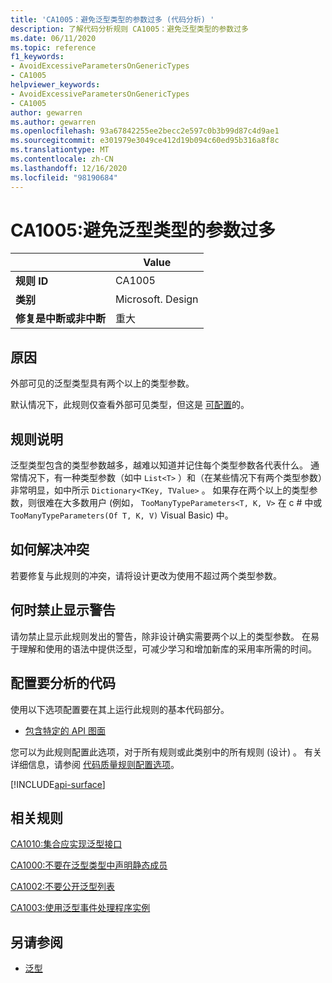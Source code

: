 ```yaml
---
title: 'CA1005：避免泛型类型的参数过多 (代码分析) '
description: 了解代码分析规则 CA1005：避免泛型类型的参数过多
ms.date: 06/11/2020
ms.topic: reference
f1_keywords:
- AvoidExcessiveParametersOnGenericTypes
- CA1005
helpviewer_keywords:
- AvoidExcessiveParametersOnGenericTypes
- CA1005
author: gewarren
ms.author: gewarren
ms.openlocfilehash: 93a67842255ee2becc2e597c0b3b99d87c4d9ae1
ms.sourcegitcommit: e301979e3049ce412d19b094c60ed95b316a8f8c
ms.translationtype: MT
ms.contentlocale: zh-CN
ms.lasthandoff: 12/16/2020
ms.locfileid: "98190684"
---
```

# <a name="ca1005-avoid-excessive-parameters-on-generic-types"></a>CA1005:避免泛型类型的参数过多

| | Value |
|-|-|
| **规则 ID** |CA1005|
| **类别** |Microsoft. Design|
| **修复是中断或非中断** |重大|

## <a name="cause"></a>原因

外部可见的泛型类型具有两个以上的类型参数。

默认情况下，此规则仅查看外部可见类型，但这是 [可配置](#configure-code-to-analyze)的。

## <a name="rule-description"></a>规则说明

泛型类型包含的类型参数越多，越难以知道并记住每个类型参数各代表什么。 通常情况下，有一种类型参数（如中 `List<T>` ）和（在某些情况下有两个类型参数）非常明显，如中所示 `Dictionary<TKey, TValue>` 。 如果存在两个以上的类型参数，则很难在大多数用户 (例如， `TooManyTypeParameters<T, K, V>` 在 c # 中或 `TooManyTypeParameters(Of T, K, V)` Visual Basic) 中。

## <a name="how-to-fix-violations"></a>如何解决冲突

若要修复与此规则的冲突，请将设计更改为使用不超过两个类型参数。

## <a name="when-to-suppress-warnings"></a>何时禁止显示警告

请勿禁止显示此规则发出的警告，除非设计确实需要两个以上的类型参数。 在易于理解和使用的语法中提供泛型，可减少学习和增加新库的采用率所需的时间。

## <a name="configure-code-to-analyze"></a>配置要分析的代码

使用以下选项配置要在其上运行此规则的基本代码部分。

- [包含特定的 API 图面](#include-specific-api-surfaces)

您可以为此规则配置此选项，对于所有规则或此类别中的所有规则 (设计) 。 有关详细信息，请参阅 [代码质量规则配置选项](../code-quality-rule-options.md)。

[!INCLUDE[api-surface](~/includes/code-analysis/api-surface.md)]

## <a name="related-rules"></a>相关规则

[CA1010:集合应实现泛型接口](ca1010.md)

[CA1000:不要在泛型类型中声明静态成员](ca1000.md)

[CA1002:不要公开泛型列表](ca1002.md)

[CA1003:使用泛型事件处理程序实例](ca1003.md)

## <a name="see-also"></a>另请参阅

- [泛型](../../../csharp/programming-guide/generics/index.md)
